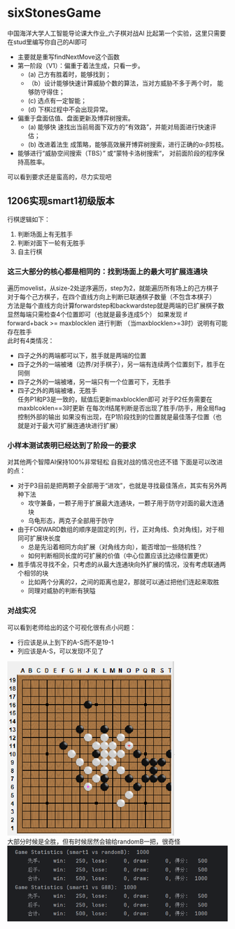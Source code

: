 # sixStonesGame
中国海洋大学人工智能导论课大作业_六子棋对战AI
比起第一个实验，这里只需要在stud里编写你自己的AI即可 
- 主要就是重写findNextMove这个函数
- 第一阶段（V1）：偏重于着法生成，只看一步。
  - (a) 己方有胜着时，能够找到；
  - （b）设计能够快速计算威胁个数的算法，当对方威胁不多于两个时， 能够防守得住； 
  - (c) 选点有一定智能；
  - (d) 下棋过程中不会出现异常。
- 偏重于盘面估值、盘面更新及博弈树搜索。
  - (a) 能够快 速找出当前局面下双方的“有效路”，并能对局面进行快速评估；
  - (b) 改进着法生 成策略，能够高效展开博弈树搜索，进行正确的α-β剪枝。
- 能够进行“威胁空间搜索（TBS）” 或“蒙特卡洛树搜索“， 对前面阶段的程序保持高胜率。

可以看到要求还是蛮高的，尽力实现吧
## 1206实现smart1初级版本
行棋逻辑如下：
1. 判断场面上有无胜手
2. 判断对面下一轮有无胜手
3. 自主行棋
### 这三大部分的核心都是相同的：找到场面上的最大可扩展连通块
遍历movelist，从size-2处逆序遍历，step为2，就能遍历所有场上的己方棋子  
对于每个己方棋子，在四个直线方向上判断已联通棋子数量（不包含本棋子）  
方法是每个直线方向计算forwardstep和backwardstep就是两端的已扩展棋子数  
显然每端只需检查4个位置即可（也就是最多连成5个） 
如果发现 if forward+back >= maxblocklen  进行判断
（当maxblocklen>=3时）说明有可能存在胜手  
此时有4类情况：
- 四子之外的两端都可以下，胜手就是两端的位置
- 四子之外的一端被堵（边界/对手棋子），另一端有连续两个位置刻下，胜手在同侧
- 四子之外的一端被堵，另一端只有一个位置可下，无胜手
- 四子之外的两端被堵，无胜手  
任务P1和P3是一致的，赋值后更新maxblocklen即可
对于P2任务需要在maxblcoklen==3时更新
在每次if结尾判断是否出现了胜手/防手，用全局flag控制外部的输出
如果没有出现，在P1阶段找到的位置就是最佳落子位置（也就是对于最大可扩展连通块进行扩展）

### 小样本测试表明已经达到了阶段一的要求
对其他两个智障AI保持100%非常轻松
自我对战的情况也还不错
下面是可以改进的点：
- 对于P3目前是把两颗子全部用于“进攻”，也就是寻找最佳落点，其实有另外两种下法
  - 攻守兼备，一颗子用于扩展最大连通块，一颗子用于防守对面的最大连通块
  - 乌龟形态，两克子全部用于防守  
- 由于FORWARD数组的顺序是固定的[列，行，正对角线、负对角线]，对于相同可扩展块长度  
  - 总是先沿着相同方向扩展（对角线方向），能否增加一些随机性？
  - 如何判断相同长度的可扩展的价值（中心位置应该比边缘位置更优）
- 胜手情况寻找不全，只考虑的从最大连通块向外扩展的情况，没有考虑联通两个相邻的块
  - 比如两个分离的2，之间的距离也是2，那就可以通过把他们连起来取胜
  - 同理对威胁的判断有狭隘
### 对战实况
可以看到老师给出的这个可视化很有点小问题：
- 行应该是从上到下的A-S而不是19-1
- 列应该是A-S，可以发现I不见了  

![img.png](img/img1.png)  
大部分时候是全胜，但有时候居然会输给randomB一把，很奇怪
![img.png](img/img2.png)